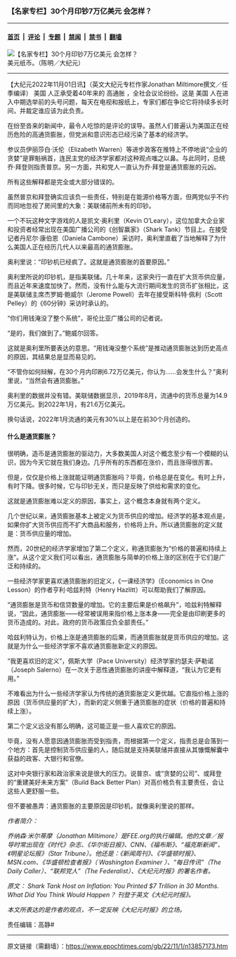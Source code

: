 ### 【名家专栏】30个月印钞7万亿美元 会怎样？

---

#### [首页](../../../..?n13857173) &nbsp;|&nbsp; [评论](../../../../../epoch-comment?n13857173) &nbsp;|&nbsp; [专题](../../../../../epoch-special?n13857173) &nbsp;|&nbsp; [禁闻](../../../../../epoch-news?n13857173) &nbsp;|&nbsp; [禁书](../../../../../books?n13857173) &nbsp;|&nbsp; [翻墙](https://github.com/gfw-breaker/nogfw/blob/master/README.md?n13857173)


<div><img alt="【名家专栏】30个月印钞7万亿美元 会怎样？" class="attachment-djy_600_400 size-djy_600_400 wp-post-image" src="https://i.epochtimes.com/assets/uploads/2022/11/id13857178-A51G6450-1-600x400.jpg"/>
<div class="caption">
 美元纸币。（陈明／大纪元）
</div></div><hr/><div class="post_content" id="artbody" itemprop="articleBody">
 <!-- article content begin -->
 <p>
  【大纪元2022年11月01日讯】（英文大纪元专栏作家Jonathan Miltimore撰文／任季编译）
  <ok href="https://www.epochtimes.com/gb/tag/%E7%BE%8E%E5%9B%BD.html">
   美国
  </ok>
  人正承受着40年来的
  <ok href="https://www.epochtimes.com/gb/tag/%E9%AB%98%E9%80%9A%E8%83%80.html">
   高通胀
  </ok>
  ，全社会议论纷纷。这是
  <ok href="https://www.epochtimes.com/gb/tag/%E7%BE%8E%E5%9B%BD.html">
   美国
  </ok>
  人在进入中期选举前的头号问题，每天在电视和报纸上，专家们都在争论它将持续多长时间，并裁定谁应该为此负责。
 </p>
 <p>
  在纷至沓来的新闻中，最令人吃惊的是评论的误导。虽然人们普遍认为美国正在经历危险的高通货膨胀，但党派和意识形态已经污染了基本的经济学。
 </p>
 <p>
  参议员伊丽莎白‧沃伦（Elizabeth Warren）等进步政客在推特上不停地说“企业的贪婪”是罪魁祸首，连民主党的经济学家都对这种观点嗤之以鼻。与此同时，总统乔‧拜登则指责普京。另一方面，共和党人一直认为乔‧拜登是通货膨胀的元凶。
 </p>
 <p>
  所有这些解释都是完全或大部分错误的。
 </p>
 <p>
  虽然普京和拜登确实应该负一些责任，特别是在能源价格等方面，但两党似乎不约而同地忽视了房间里的大象：美联储前所未有的印钞。
 </p>
 <p>
  一个不玩这种文字游戏的人是凯文‧奥利里（Kevin O’Leary），这位加拿大企业家和投资者经常出现在美国广播公司的《创智赢家》（Shark Tank）节目上。在接受记者丹尼尔·康伯恩（Daniela Cambone）采访时，奥利里直截了当地解释了为什么美国人正在经历几代人以来最高的通货膨胀。
 </p>
 <p>
  奥利里说：“印钞机已经疯了。这就是通货膨胀的首要原因。”
 </p>
 <p>
  奥利里所说的印钞机，是指美联储。几十年来，这家央行一直在扩大货币供应量，而且近年来速度加快了。然而，没有什么能与大流行期间发生的货币扩张相比，这是美联储主席杰罗姆‧鲍威尔（Jerome Powell）去年在接受斯科特‧佩利（Scott Pelley）的《60分钟》采访时承认的。
 </p>
 <p>
  “你们用钱淹没了整个系统”，哥伦比亚广播公司的记者说。
 </p>
 <p>
  “是的，我们做到了。”鲍威尔回答。
 </p>
 <p>
  这就是奥利里所要表达的意思。“用钱淹没整个系统”是推动通货膨胀达到历史高点的原因，其结果总是显而易见的。
 </p>
 <p>
  “不管你如何辩解，在30个月内印刷6.72万亿美元，你认为……会发生什么？”奥利里说，“当然会有通货膨胀。”
 </p>
 <p>
  奥利里的数据并没有错。美联储数据显示，2019年8月，流通中的货币总量为14.9万亿美元。到2022年1月，有21.6万亿美元。
 </p>
 <p>
  换句话说，2022年1月流通的美元有30%以上是在前30个月创造的。
 </p>
 <h4>
  什么是通货膨胀？
 </h4>
 <p>
  很明确，造币是通货膨胀的驱动力，大多数美国人对这个概念至少有一个模糊的认识，因为今天它就在我们身边。几乎所有的东西都在涨价，而且涨得很厉害。
 </p>
 <p>
  但是，仅仅是价格上涨就能证明通货膨胀吗？毕竟，价格总是在变化。有时上升，有时下降。很多时候，它与印钞无关，而只是反映了供给和需求的变化。
 </p>
 <p>
  这就是通货膨胀难以定义的原因，事实上，这个概念本身就有两个定义。
 </p>
 <p>
  几个世纪以来，通货膨胀基本上被定义为货币供应的增加。经济学的基本观点是，如果你扩大货币供应而不扩大商品和服务，价格将上升。所以通货膨胀的定义就是：货币供应量的增加。
 </p>
 <p>
  然而，20世纪的经济学家增加了第二个定义，称通货膨胀为“价格的普遍和持续上涨”。从这个定义我们可以看出，通货膨胀与简单的价格上涨的区别在于它们是广泛和持续的。
 </p>
 <p>
  一些经济学家更喜欢通货膨胀的旧定义，《一课经济学》（Economics in One Lesson）的作者亨利‧哈兹利特（Henry Hazlitt）可以帮助我们了解原因。
 </p>
 <p>
  “通货膨胀是货币和信贷数量的增加。它的主要后果是价格飙升”，哈兹利特解释说，“因此，通货膨胀——经常被误用来指价格上涨本身——完全是由印刷更多的货币造成的。对此，政府的货币政策应负全部责任。”
 </p>
 <p>
  哈兹利特认为，价格上涨是通货膨胀的后果，而通货膨胀就是货币供应的增加。这就是为什么一些经济学家不喜欢通货膨胀新定义的原因。
 </p>
 <p>
  “我更喜欢旧的定义”，佩斯大学（Pace University）经济学家约瑟夫‧萨勒诺（Joseph Salerno）在一次关于恶性通货膨胀的讲座中解释道，“我认为它更有用。”
 </p>
 <p>
  不难看出为什么一些经济学家认为传统的通货膨胀定义更优越。它直指价格上涨的原因（货币供应量的扩大），而新的定义侧重于通货膨胀的症状（价格的普遍和持续上涨）。
 </p>
 <p>
  第二个定义远没有那么明确，这可能正是一些人喜欢它的原因。
 </p>
 <p>
  毕竟，没有人愿意因通货膨胀而受到指责，而根据第一个定义，指责总是会落到一个地方：首先是控制货币供应量的人，随后就是支持美联储并直接从其慷慨解囊中获益的政客、大银行和官僚。
 </p>
 <p>
  这对中央银行家和政治家来说是很大的压力。说普京、或“贪婪的公司”、或拜登的“重建美好未来方案”（Build Back Better Plan）对高价格负有主要责任，会让这些人更舒服一些。
 </p>
 <p>
  但不要被愚弄：通货膨胀的主要原因是印钞机，就像奥利里说的那样。
 </p>
 <p>
  <em>
   作者简介：
  </em>
 </p>
 <p>
  <em>
   乔纳森‧米尔蒂摩（Jonathan Miltimore）是FEE.org的执行编辑。他的文章／报导时常出现在《时代》杂志、《华尔街日报》、CNN、《福布斯》、“福克斯新闻”、《明星论坛报》（Star Tribune）。他还是：《新闻周刊》、《华盛顿时报》、MSN.com、《华盛顿检查者报》（
   <span lang="en">
    Washington Examiner
   </span>
   ）、“每日传讯”（The Daily Caller）、“联邦党人”（The Federalist）、《大纪元时报》的署名作者。
  </em>
 </p>
 <p>
  <em>
   原文：
   <ok href="https://www.theepochtimes.com/shark-tank-host-on-inflation-you-printed-7-trillion-in-30-months-what-did-you-think-would-happen_4827024.html">
    Shark Tank Host on Inflation: You Printed $7 Trillion in 30 Months. What Did You Think Would Happen？
   </ok>
   刊登于英文《大纪元时报》。
  </em>
 </p>
 <p>
  <em>
   本文所表达的是作者的观点，不一定反映《大纪元时报》的立场。
  </em>
 </p>
 <p>
  责任编辑：高静#
 </p>
 <!-- article content end -->
 <div id="below_article_ad">
 </div>
</div>


---

原文链接（需翻墙）：https://www.epochtimes.com/gb/22/11/1/n13857173.htm